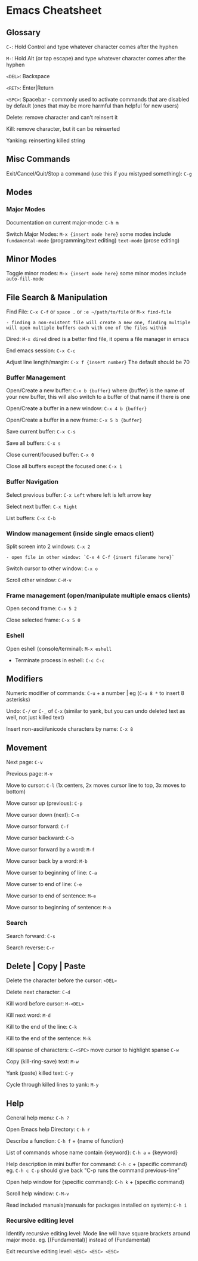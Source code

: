 # Emacs Cheatsheet

## Glossary

  `C-`: Hold Control and type whatever character comes after the hyphen
  
  `M-`: Hold Alt (or tap escape) and type whatever character comes after the hyphen

  `<DEL>`: Backspace
  
  `<RET>`: Enter|Return

  `<SPC>`: Spacebar - commonly used to activate commands that are disabled by default (ones that may be more harmful than helpful for new users)

  Delete: remove character and can't reinsert it
 
  Kill: remove character, but it can be reinserted
 
  Yanking: reinserting killed string

## Misc Commands

  Exit/Cancel/Quit/Stop a command (use this if you mistyped something): `C-g` 

## Modes

### Major Modes

Documentation on current major-mode: `C-h m`

Switch Major Modes: `M-x {insert mode here}` some modes include `fundamental-mode` (programming/text editing) `text-mode` (prose editing)

## Minor Modes

Toggle minor modes: `M-x {insert mode here}` some minor modes include `auto-fill-mode`

## File Search & Manipulation

  Find File: `C-x C-f` or `space .` or `:e ~/path/to/file` or `M-x find-file`
  
    - finding a non-existent file will create a new one, finding multiple will open multiple buffers each with one of the files within

  Dired: `M-x dired` dired is a better find file, it opens a file manager in emacs
  
  End emacs session: `C-x C-c`
  
  Adjust line length/margin: `C-x f {insert number}` The default should be 70

  ### Buffer Management

  Open/Create a new buffer: `C-x b {buffer}` where {buffer} is the name of your new buffer, this will also switch to a buffer of that name if there is one

  Open/Create a buffer in a new window: `C-x 4 b {buffer}`

  Open/Create a buffer in a new frame: `C-x 5 b {buffer}`
  
  Save current buffer: `C-x C-s`

  Save all buffers: `C-x s`

  Close current/focused buffer: `C-x 0`

  Close all buffers except the focused one: `C-x 1`
  
  ### Buffer Navigation

  Select previous buffer: `C-x Left` where left is left arrow key

  Select next buffer: `C-x Right`
  
  List buffers: `C-x C-b`

  ### Window management (inside single emacs client)
  
  Split screen into 2 windows: `C-x 2`
  
    - open file in other window: `C-x 4 C-f {insert filename here}`
  
  Switch cursor to other window: `C-x o`
  
  Scroll other window: `C-M-v`
  
  ### Frame management (open/manipulate multiple emacs clients)
  
  Open second frame: `C-x 5 2`
  
  Close selected frame: `C-x 5 0`

  ### Eshell
  
  Open eshell (console/terminal): `M-x eshell`
   - Terminate process in eshell: `C-c C-c`

## Modifiers

  Numeric modifier of commands: `C-u` + a number | eg (`C-u 8 *` to insert 8 asterisks)
  
  Undo: `C-/` or `C-_` of `C-x` (similar to yank, but you can undo deleted text as well, not just killed text)
  
  Insert non-ascii/unicode characters by name: `C-x 8`

## Movement
  
  Next page: `C-v`
  
  Previous page: `M-v`
  
  Move to cursor: `C-l` (1x centers, 2x moves cursor line to top, 3x moves to bottom)
  
  Move cursor up (previous): `C-p`
  
  Move cursor down (next): `C-n`
  
  Move cursor forward: `C-f`
  
  Move cursor backward: `C-b`
  
  Move cursor forward by a word: `M-f`
  
  Move cursor back by a word: `M-b`
  
  Move curser to beginning of line: `C-a`
  
  Move curser to end of line: `C-e`
  
  Move cursor to end of sentence: `M-e`
  
  Move cursor to beginning of sentence: `M-a`
  
  ### Search
  
  Search forward: `C-s`
  
  Search reverse: `C-r`
  
## Delete | Copy | Paste
  
  Delete the character before the cursor: `<DEL>`
  
  Delete next character: `C-d`
  
  Kill word before cursor: `M-<DEL>`
  
  Kill next word: `M-d`
  
  Kill to the end of the line: `C-k`
  
  Kill to the end of the sentence: `M-k`
  
  Kill spanse of characters: `C-<SPC>` move cursor to highlight spanse `C-w`

  Copy (kill-ring-save) text: `M-w`
  
  Yank (paste) killed text: `C-y`
  
  Cycle through killed lines to yank: `M-y`
  
## Help

  General help menu: `C-h ?`
  
  Open Emacs help Directory: `C-h r`
  
  Describe a function: `C-h f` + {name of function}
  
  List of commands whose name contain {keyword}: `C-h a` + {keyword}
  
  Help description in mini buffer for command: `C-h c` + {specific command} eg. `C-h c C-p` should give back "C-p runs the command previous-line"

  Open help window for {specific command}: `C-h k` + {specific command}

  Scroll help window: `C-M-v`
  
  Read included manuals(manuals for packages installed on system): `C-h i`
  
### Recursive editing level
  
  Identify recursive editing level: Mode line will have square brackets around major mode. eg. [(Fundamental)] instead of (Fundamental)
  
  Exit recursive editing level: `<ESC> <ESC> <ESC>`

